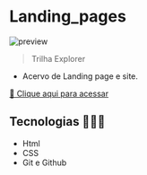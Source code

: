 # Landing_pages


![preview](./.github/lukasptta.github.io_nlw_Rocketseat_2022_.png)

> Trilha Explorer

- Acervo de Landing page e site.

[🔗 Clique aqui para acessar]()

## Tecnologias 👨🏽‍💻 

- Html
- CSS
- Git e Github
